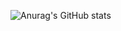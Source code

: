 ![Anurag's GitHub stats](https://github-readme-stats.vercel.app/api?username=danielkaio=true&theme=transparent)
